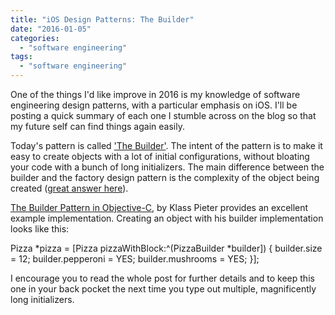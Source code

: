 ```yaml
---
title: "iOS Design Patterns: The Builder"
date: "2016-01-05"
categories: 
  - "software engineering"
tags:
  - "software engineering"
---
```


One of the things I'd like improve in 2016 is my knowledge of software engineering design patterns, with a particular emphasis on iOS. I'll be posting a quick summary of each one I stumble across on the blog so that my future self can find things again easily.

Today's pattern is called ['The Builder'](https://en.wikipedia.org/wiki/Builder_pattern). The intent of the pattern is to make it easy to create objects with a lot of initial configurations, without bloating your code with a bunch of long initializers. The main difference between the builder and the factory design pattern is the complexity of the object being created ([great answer here](http://stackoverflow.com/questions/3687299/abstract-factory-factory-method-builder)).

[The Builder Pattern in Objective-C](http://www.annema.me/the-builder-pattern-in-objective-c), by Klass Pieter provides an excellent example implementation. Creating an object with his builder implementation looks like this:

Pizza \*pizza = \[Pizza pizzaWithBlock:^(PizzaBuilder \*builder\]) {
    builder.size = 12;
    builder.pepperoni = YES;
    builder.mushrooms = YES;
}\];

I encourage you to read the whole post for further details and to keep this one in your back pocket the next time you type out multiple, magnificently long initializers.
